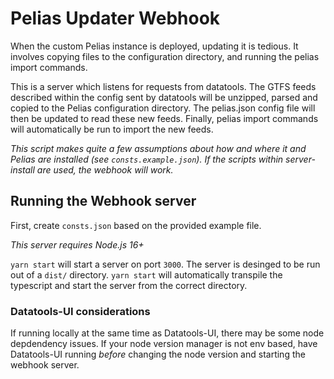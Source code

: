 # Pelias Updater Webhook

When the custom Pelias instance is deployed, updating it is tedious. It involves copying files to the configuration directory, and running the pelias import commands.

This is a server which listens for requests from datatools. The GTFS feeds described within the config sent by datatools will be unzipped, parsed and copied to the Pelias configuration directory. The pelias.json config file will then be updated to read these new feeds. Finally, pelias import commands will automatically be run to import the new feeds.

_This script makes quite a few assumptions about how and where it and Pelias are installed (see `consts.example.json`). If the scripts within server-install are used, the webhook will work._

## Running the Webhook server

First, create `consts.json` based on the provided example file.

_This server requires Node.js 16+_

`yarn start` will start a server on port `3000`. The server is desinged to be run out of a `dist/` directory. `yarn start` will automatically transpile the typescript and start the server from the correct directory.

### Datatools-UI considerations

If running locally at the same time as Datatools-UI, there may be some node depdendency issues. If your node version manager is not env based, have Datatools-UI running _before_ changing the node version and starting the webhook server.
